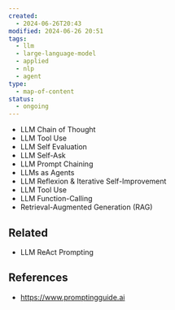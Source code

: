 ```yaml
---
created:
  - 2024-06-26T20:43
modified: 2024-06-26 20:51
tags:
  - llm
  - large-language-model
  - applied
  - nlp
  - agent
type:
  - map-of-content
status:
  - ongoing
---
```

* LLM Chain of Thought
* LLM Tool Use
* LLM Self Evaluation
* LLM Self-Ask
* LLM Prompt Chaining
* LLMs as Agents
* LLM Reflexion & Iterative Self-Improvement
* LLM Tool Use
* LLM Function-Calling
* Retrieval-Augmented Generation (RAG)

## Related
* LLM ReAct Prompting

## References
* https://www.promptingguide.ai
